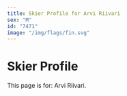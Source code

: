 ```yaml
---
title: Skier Profile for Arvi Riivari
sex: "M"
id: "7471"
image: "/img/flags/fin.svg" 
---
```


# Skier Profile

This page is for: Arvi Riivari.
    